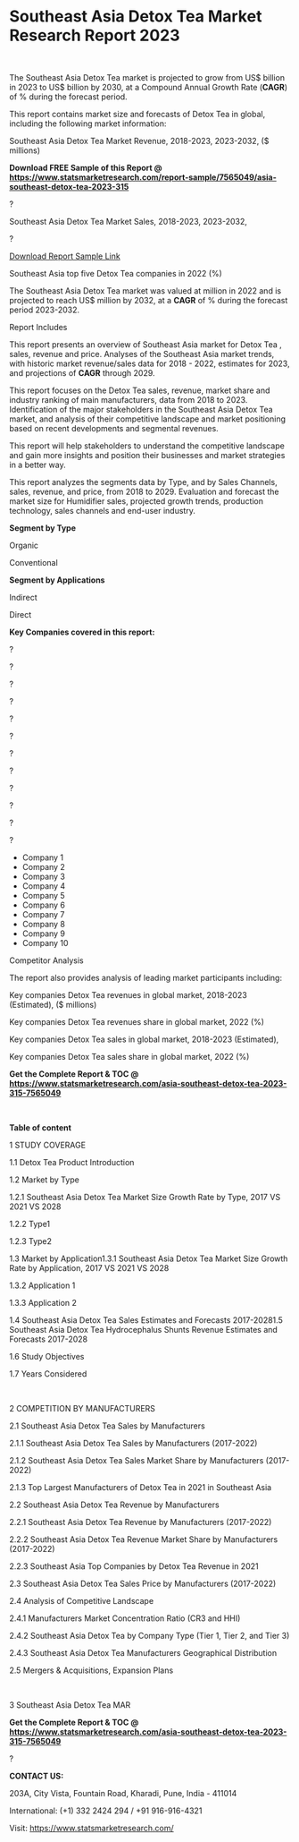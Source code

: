 <h1>Southeast Asia Detox Tea Market Research Report 2023</h1><br/><p>The Southeast Asia Detox Tea market is projected to grow from US$ billion in 2023 to US$ billion by 2030, at a Compound Annual Growth Rate (<strong>CAGR</strong>) of % during the forecast period.</p>
 
 
 
 <p>This report contains market size and forecasts of Detox Tea in global, including the following market information:</p>
 
 
 
 <p>Southeast Asia Detox Tea Market Revenue, 2018-2023, 2023-2032, ($ millions)</p>
 
 
 
 <div><b>Download FREE Sample of this Report @ <a href="https://www.statsmarketresearch.com/download-free-sample/7565049/asia-southeast-detox-tea-2023-315">https://www.statsmarketresearch.com/report-sample/7565049/asia-southeast-detox-tea-2023-315</a></b></div>
 
 
 
 <p>? </p>
 
 
 
 <p>Southeast Asia Detox Tea Market Sales, 2018-2023, 2023-2032,</p>
 
 
 
 <p>? </p>
 
 
 
 <p><a href="https://www.statsmarketresearch.com/download-free-sample/7565049/asia-southeast-detox-tea-2023-315">Download Report Sample Link</a></p>
 
 
 
 <p>Southeast Asia top five Detox Tea companies in 2022 (%)</p>
 
 
 
 <p>The Southeast Asia Detox Tea market was valued at million in 2022 and is projected to reach US$ million by 2032, at a <strong>CAGR</strong> of % during the forecast period 2023-2032.</p>
 
 
 
 <p>Report Includes</p>
 
 
 
 <p>This report presents an overview of Southeast Asia market for Detox Tea , sales, revenue and price. Analyses of the Southeast Asia market trends, with historic market revenue/sales data for 2018 - 2022, estimates for 2023, and projections of <strong>CAGR</strong> through 2029.</p>
 
 
 
 <p>This report focuses on the Detox Tea sales, revenue, market share and industry ranking of main manufacturers, data from 2018 to 2023. Identification of the major stakeholders in the Southeast Asia Detox Tea market, and analysis of their competitive landscape and market positioning based on recent developments and segmental revenues.</p>
 
 
 
 <p>This report will help stakeholders to understand the competitive landscape and gain more insights and position their businesses and market strategies in a better way.</p>
 
 
 
 <p>This report analyzes the segments data by Type, and by Sales Channels, sales, revenue, and price, from 2018 to 2029. Evaluation and forecast the market size for Humidifier sales, projected growth trends, production technology, sales channels and end-user industry.</p>
 
 
 
 <p><strong>Segment by Type</strong></p>
 
 
 
 <p>Organic</p>
 
 
 
 <p>Conventional</p>
 
 
 
 <p><strong>Segment <strong><strong>by Applications</strong></strong></strong></p>
 
 
 
 <p>Indirect</p>
 
 
 
 <p>Direct</p>
 
 
 
 <p><strong>Key Companies covered in this report:</strong></p>
 
 
 
 <p>? </p>
 
 
 
 <p>? </p>
 
 
 
 <p>? </p>
 
 
 
 <p>? </p>
 
 
 
 <p>? </p>
 
 
 
 <p>? </p>
 
 
 
 <p>? </p>
 
 
 
 <p>? </p>
 
 
 
 <p>? </p>
 
 
 
 <p>? </p>
 
 
 
 <p>? </p>
 
 
 
 <p>? </p>
 
 
 
 <ul>
 
 <li>Company 1</li>
 
 <li>Company 2</li>
 
 <li>Company 3</li>
 
 <li>Company 4</li>
 
 <li>Company 5</li>
 
 <li>Company 6</li>
 
 <li>Company 7</li>
 
 <li>Company 8</li>
 
 <li>Company 9</li>
 
 <li>Company 10</li>
 
 </ul>
 
 
 
 <p>Competitor Analysis</p>
 
 
 
 <p>The report also provides analysis of leading market participants including:</p>
 
 
 
 <p>Key companies Detox Tea revenues in global market, 2018-2023 (Estimated), ($ millions)</p>
 
 
 
 <p>Key companies Detox Tea revenues share in global market, 2022 (%)</p>
 
 
 
 <p>Key companies Detox Tea sales in global market, 2018-2023 (Estimated),</p>
 
 
 
 <p>Key companies Detox Tea sales share in global market, 2022 (%)</p>
 
 
 
 <div><b>Get the Complete Report & TOC @ <a href="https://www.statsmarketresearch.com/asia-southeast-detox-tea-2023-315-7565049">https://www.statsmarketresearch.com/asia-southeast-detox-tea-2023-315-7565049</a></b></div>
 
 
 
 <p><br />
 
 <b>Table of content</b></p>
 
 
 
 <p>1 STUDY COVERAGE<br />
 
 1.1 Detox Tea Product Introduction<br />
 
 1.2 Market by Type<br />
 
 1.2.1 Southeast Asia Detox Tea Market Size Growth Rate by Type, 2017 VS 2021 VS 2028<br />
 
 1.2.2 Type1<br />
 
 1.2.3 Type2<br />
 
 1.3 Market by Application1.3.1 Southeast Asia Detox Tea Market Size Growth Rate by Application, 2017 VS 2021 VS 2028<br />
 
 1.3.2 Application 1<br />
 
 1.3.3 Application 2<br />
 
 1.4 Southeast Asia Detox Tea Sales Estimates and Forecasts 2017-20281.5 Southeast Asia Detox Tea Hydrocephalus Shunts Revenue Estimates and Forecasts 2017-2028<br />
 
 1.6 Study Objectives<br />
 
 1.7 Years Considered<br />
 
 <br />
 
 2 COMPETITION BY MANUFACTURERS<br />
 
 2.1 Southeast Asia Detox Tea Sales by Manufacturers<br />
 
 2.1.1 Southeast Asia Detox Tea Sales by Manufacturers (2017-2022)<br />
 
 2.1.2 Southeast Asia Detox Tea Sales Market Share by Manufacturers (2017-2022)<br />
 
 2.1.3 Top Largest Manufacturers of Detox Tea in 2021 in Southeast Asia<br />
 
 2.2 Southeast Asia Detox Tea Revenue by Manufacturers<br />
 
 2.2.1 Southeast Asia Detox Tea Revenue by Manufacturers (2017-2022)<br />
 
 2.2.2 Southeast Asia Detox Tea Revenue Market Share by Manufacturers (2017-2022)<br />
 
 2.2.3 Southeast Asia Top Companies by Detox Tea Revenue in 2021<br />
 
 2.3 Southeast Asia Detox Tea Sales Price by Manufacturers (2017-2022)<br />
 
 2.4 Analysis of Competitive Landscape<br />
 
 2.4.1 Manufacturers Market Concentration Ratio (CR3 and HHI)<br />
 
 2.4.2 Southeast Asia Detox Tea by Company Type (Tier 1, Tier 2, and Tier 3)<br />
 
 2.4.3 Southeast Asia Detox Tea Manufacturers Geographical Distribution<br />
 
 2.5 Mergers & Acquisitions, Expansion Plans<br />
 
 <br />
 
 3 Southeast Asia Detox Tea MAR</p>
 
 
 
 <div><b>Get the Complete Report & TOC @ <a href="https://www.statsmarketresearch.com/asia-southeast-detox-tea-2023-315-7565049">https://www.statsmarketresearch.com/asia-southeast-detox-tea-2023-315-7565049</a></b></div>
 
 
 
 <p>? </p>
 
 
 
 <p><b>CONTACT US:</b><br />
 
 203A, City Vista, Fountain Road, Kharadi, Pune, India - 411014<br />
 
 International: (+1) 332 2424 294 / +91 916-916-4321<br />
 
 Visit: <a href="https://www.statsmarketresearch.com/">https://www.statsmarketresearch.com/</a></p>